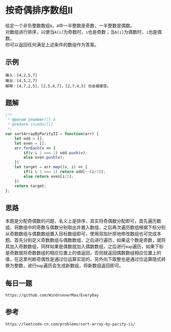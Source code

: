 # 按奇偶排序数组II
给定一个非负整数数组`A`，`A`中一半整数是奇数，一半整数是偶数。  
对数组进行排序，以便当`A[i]`为奇数时，`i`也是奇数；当`A[i]`为偶数时，`i`也是偶数。  
你可以返回任何满足上述条件的数组作为答案。

## 示例

```
输入：[4,2,5,7]
输出：[4,5,2,7]
解释：[4,7,2,5]，[2,5,4,7]，[2,7,4,5] 也会被接受。
```

## 题解

```javascript
/**
 * @param {number[]} A
 * @return {number[]}
 */
var sortArrayByParityII = function(arr) {
    let odd = [];
    let even = [];
    arr.forEach(v => {
        if(v & 1 === 1) odd.push(v);
        else even.push(v);
    })
    let target = arr.map((v, i) => {
        if(i & 1 === 1) return odd[~~(i/2)];
        else return even[i/2];
    })
    return target;
};
```

## 思路
本题是分配奇偶数的问题，名义上是排序，其实将奇偶数分配即可，首先遍历数组，将数组中的奇数与偶数分别取出并置入数组，之后再次遍历数组根据下标分别从奇数数组与偶数数组置入目标数组即可，使用双指针原地修改数组也可完成本题。首先分别定义奇数数组与偶数数组，之后进行遍历，如果这个数是奇数，就将其加入奇数数组，同样如果是偶数就加入偶数数组，之后进行`map`遍历，如果下标是奇数就将奇数数组的相应位置上的值返回，否则就返回偶数数组相应位置上的值，在这里判断奇偶性是通过位运算实现的，另外向下取整也是通过位运算隐式转换为整数，进行`map`遍历会生成新数组，将新数组返回即可。



## 每日一题

```
https://github.com/WindrunnerMax/EveryDay
```

## 参考

```
https://leetcode-cn.com/problems/sort-array-by-parity-ii/
```

